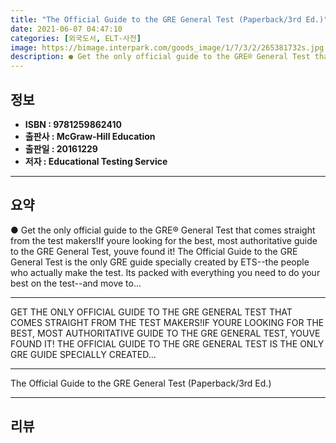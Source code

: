 ```yaml
---
title: "The Official Guide to the GRE General Test (Paperback/3rd Ed.)"
date: 2021-06-07 04:47:10
categories: [외국도서, ELT-사전]
image: https://bimage.interpark.com/goods_image/1/7/3/2/265381732s.jpg
description: ● Get the only official guide to the GRE® General Test that comes straight from the test makers!If youre looking for the best, most authoritative guide to the
---
```


## **정보**

- **ISBN : 9781259862410**
- **출판사 : McGraw-Hill Education**
- **출판일 : 20161229**
- **저자 : Educational Testing Service**

------



## **요약**

●  Get the only official guide to the GRE® General Test that comes straight from the test makers!If youre looking for the best, most authoritative guide to the GRE General Test, youve found it! The Official Guide to the GRE General Test is the only GRE guide specially created by ETS--the people who actually make the test. Its packed with everything you need to do your best on the test--and move to...

------

GET THE ONLY OFFICIAL GUIDE TO THE GRE GENERAL TEST THAT COMES STRAIGHT FROM THE TEST MAKERS!IF YOURE LOOKING FOR THE BEST, MOST AUTHORITATIVE GUIDE TO THE GRE GENERAL TEST, YOUVE FOUND IT! THE OFFICIAL GUIDE TO THE GRE GENERAL TEST IS THE ONLY GRE GUIDE SPECIALLY CREATED... 

------


The Official Guide to the GRE General Test (Paperback/3rd Ed.) 

------


## **리뷰** 

